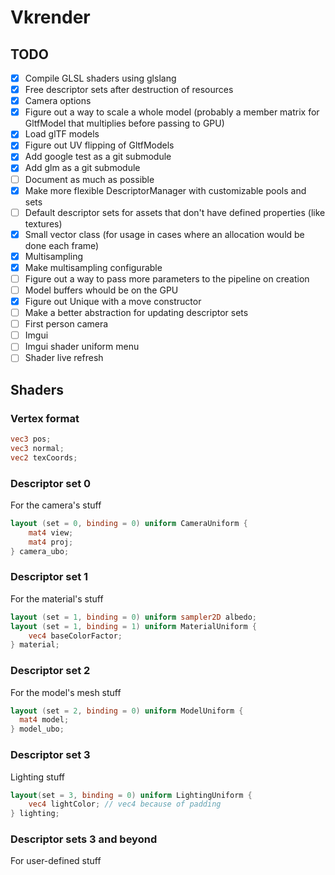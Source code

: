 # Vkrender

## TODO
- [x] Compile GLSL shaders using glslang
- [x] Free descriptor sets after destruction of resources
- [x] Camera options
- [x] Figure out a way to scale a whole model (probably a member
      matrix for GltfModel that multiplies before passing to GPU)
- [x] Load glTF models
- [x] Figure out UV flipping of GltfModels
- [x] Add google test as a git submodule
- [x] Add glm as a git submodule
- [ ] Document as much as possible
- [x] Make more flexible DescriptorManager with customizable pools and sets
- [ ] Default descriptor sets for assets that don't have defined properties (like textures)
- [x] Small vector class (for usage in cases where an allocation would be done each frame)
- [x] Multisampling
- [x] Make multisampling configurable
- [ ] Figure out a way to pass more parameters to the pipeline on creation
- [ ] Model buffers whould be on the GPU
- [x] Figure out Unique with a move constructor
- [ ] Make a better abstraction for updating descriptor sets
- [ ] First person camera
- [ ] Imgui
- [ ] Imgui shader uniform menu
- [ ] Shader live refresh

## Shaders

### Vertex format
```glsl
vec3 pos;
vec3 normal;
vec2 texCoords;
```

### Descriptor set 0
For the camera's stuff
```glsl
layout (set = 0, binding = 0) uniform CameraUniform {
    mat4 view;
    mat4 proj;
} camera_ubo;
```

### Descriptor set 1
For the material's stuff
```glsl
layout (set = 1, binding = 0) uniform sampler2D albedo;
layout (set = 1, binding = 1) uniform MaterialUniform {
    vec4 baseColorFactor;
} material;
```

### Descriptor set 2
For the model's mesh stuff
```glsl
layout (set = 2, binding = 0) uniform ModelUniform {
  mat4 model;
} model_ubo;
```

### Descriptor set 3
Lighting stuff
```glsl
layout(set = 3, binding = 0) uniform LightingUniform {
    vec4 lightColor; // vec4 because of padding
} lighting;
```

### Descriptor sets 3 and beyond
For user-defined stuff



